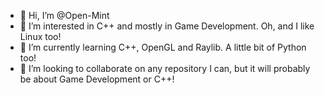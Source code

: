 - 👋 Hi, I’m @Open-Mint
- 👀 I’m interested in C++ and mostly in Game Development. Oh, and I like Linux too!
- 🌱 I’m currently learning C++, OpenGL and Raylib. A little bit of Python too!
- 💞️ I’m looking to collaborate on any repository I can, but it will probably be about Game Development or C++!

<!---
Open-Mint/Open-Mint is a ✨ special ✨ repository because its `README.md` (this file) appears on your GitHub profile.
You can click the Preview link to take a look at your changes.
--->
